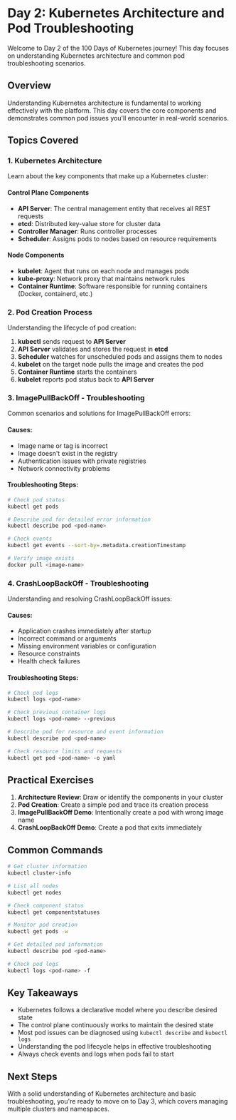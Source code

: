 # Day 2: Kubernetes Architecture and Pod Troubleshooting

Welcome to Day 2 of the 100 Days of Kubernetes journey! This day focuses on understanding Kubernetes architecture and common pod troubleshooting scenarios.

## Overview

Understanding Kubernetes architecture is fundamental to working effectively with the platform. This day covers the core components and demonstrates common pod issues you'll encounter in real-world scenarios.

## Topics Covered

### 1. Kubernetes Architecture

Learn about the key components that make up a Kubernetes cluster:

#### Control Plane Components
- **API Server**: The central management entity that receives all REST requests
- **etcd**: Distributed key-value store for cluster data
- **Controller Manager**: Runs controller processes
- **Scheduler**: Assigns pods to nodes based on resource requirements

#### Node Components
- **kubelet**: Agent that runs on each node and manages pods
- **kube-proxy**: Network proxy that maintains network rules
- **Container Runtime**: Software responsible for running containers (Docker, containerd, etc.)

### 2. Pod Creation Process

Understanding the lifecycle of pod creation:

1. **kubectl** sends request to **API Server**
2. **API Server** validates and stores the request in **etcd**
3. **Scheduler** watches for unscheduled pods and assigns them to nodes
4. **kubelet** on the target node pulls the image and creates the pod
5. **Container Runtime** starts the containers
6. **kubelet** reports pod status back to **API Server**

### 3. ImagePullBackOff - Troubleshooting

Common scenarios and solutions for ImagePullBackOff errors:

#### Causes:
- Image name or tag is incorrect
- Image doesn't exist in the registry
- Authentication issues with private registries
- Network connectivity problems

#### Troubleshooting Steps:
```bash
# Check pod status
kubectl get pods

# Describe pod for detailed error information
kubectl describe pod <pod-name>

# Check events
kubectl get events --sort-by=.metadata.creationTimestamp

# Verify image exists
docker pull <image-name>
```

### 4. CrashLoopBackOff - Troubleshooting

Understanding and resolving CrashLoopBackOff issues:

#### Causes:
- Application crashes immediately after startup
- Incorrect command or arguments
- Missing environment variables or configuration
- Resource constraints
- Health check failures

#### Troubleshooting Steps:
```bash
# Check pod logs
kubectl logs <pod-name>

# Check previous container logs
kubectl logs <pod-name> --previous

# Describe pod for resource and event information
kubectl describe pod <pod-name>

# Check resource limits and requests
kubectl get pod <pod-name> -o yaml
```

## Practical Exercises

1. **Architecture Review**: Draw or identify the components in your cluster
2. **Pod Creation**: Create a simple pod and trace its creation process
3. **ImagePullBackOff Demo**: Intentionally create a pod with wrong image name
4. **CrashLoopBackOff Demo**: Create a pod that exits immediately

## Common Commands

```bash
# Get cluster information
kubectl cluster-info

# List all nodes
kubectl get nodes

# Check component status
kubectl get componentstatuses

# Monitor pod creation
kubectl get pods -w

# Get detailed pod information
kubectl describe pod <pod-name>

# Check pod logs
kubectl logs <pod-name> -f
```

## Key Takeaways

- Kubernetes follows a declarative model where you describe desired state
- The control plane continuously works to maintain the desired state
- Most pod issues can be diagnosed using `kubectl describe` and `kubectl logs`
- Understanding the pod lifecycle helps in effective troubleshooting
- Always check events and logs when pods fail to start

## Next Steps

With a solid understanding of Kubernetes architecture and basic troubleshooting, you're ready to move on to Day 3, which covers managing multiple clusters and namespaces.
